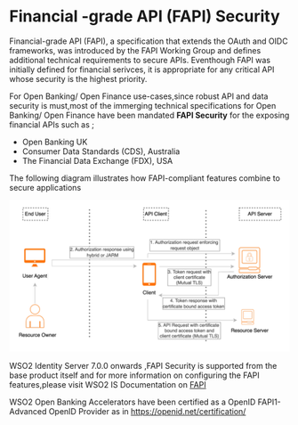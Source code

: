 # Financial -grade API (FAPI) Security

Financial-grade API (FAPI), a specification that extends the OAuth and OIDC frameworks, 
was introduced by the FAPI Working Group and defines additional technical requirements 
to secure APIs. Eventhough FAPI was initially defined for financial serivces, 
it is appropriate for any critical API whose security is the highest priority.

For Open Banking/ Open Finance use-cases,since robust API and data security is must,most of the immerging
technical specifications for Open Banking/ Open Finance have been mandated **FAPI Security** for the 
exposing financial APIs such as ;
 - Open Banking UK
 - Consumer Data Standards (CDS), Australia
 - The Financial Data Exchange (FDX), USA

The following diagram illustrates how FAPI-compliant features combine to secure applications 

![fapi](../assets/img/learn/api-security/fapi.png)

WSO2 Identity Server 7.0.0 onwards ,FAPI Security is supported from the base product itself and 
for more information on configuring the FAPI features,please visit WSO2 IS Documentation on 
[FAPI](https://is.docs.wso2.com/en/latest/references/financial-grade-api/)


WSO2 Open Banking Accelerators have been certified as a OpenID FAPI1-Advanced OpenID Provider as in https://openid.net/certification/